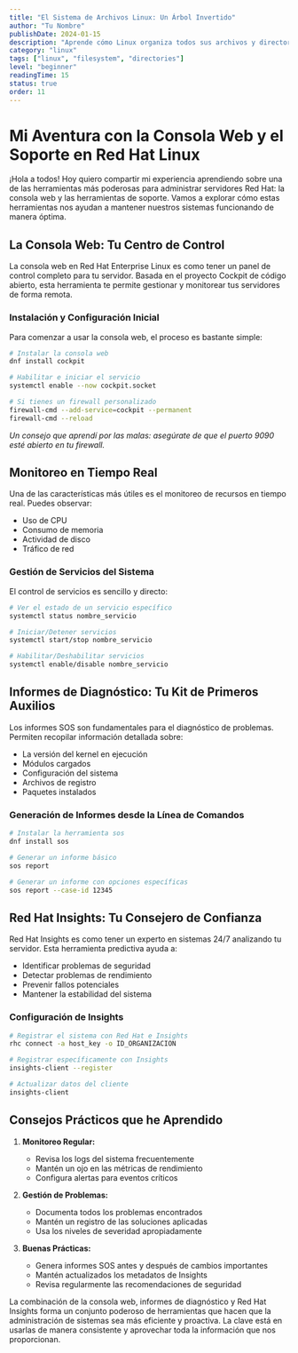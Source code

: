 ```yaml
---
title: "El Sistema de Archivos Linux: Un Árbol Invertido"
author: "Tu Nombre"
publishDate: 2024-01-15
description: "Aprende cómo Linux organiza todos sus archivos y directorios"
category: "linux"
tags: ["linux", "filesystem", "directories"]
level: "beginner"
readingTime: 15
status: true
order: 11
---
```


# Mi Aventura con la Consola Web y el Soporte en Red Hat Linux

¡Hola a todos! Hoy quiero compartir mi experiencia aprendiendo sobre una de las herramientas más poderosas para administrar servidores Red Hat: la consola web y las herramientas de soporte. Vamos a explorar cómo estas herramientas nos ayudan a mantener nuestros sistemas funcionando de manera óptima.

## La Consola Web: Tu Centro de Control

La consola web en Red Hat Enterprise Linux es como tener un panel de control completo para tu servidor. Basada en el proyecto Cockpit de código abierto, esta herramienta te permite gestionar y monitorear tus servidores de forma remota.

### Instalación y Configuración Inicial

Para comenzar a usar la consola web, el proceso es bastante simple:

```bash
# Instalar la consola web
dnf install cockpit

# Habilitar e iniciar el servicio
systemctl enable --now cockpit.socket

# Si tienes un firewall personalizado
firewall-cmd --add-service=cockpit --permanent
firewall-cmd --reload
```

*Un consejo que aprendí por las malas: asegúrate de que el puerto 9090 esté abierto en tu firewall.*

## Monitoreo en Tiempo Real

Una de las características más útiles es el monitoreo de recursos en tiempo real. Puedes observar:
- Uso de CPU
- Consumo de memoria
- Actividad de disco
- Tráfico de red

### Gestión de Servicios del Sistema

El control de servicios es sencillo y directo:
```bash
# Ver el estado de un servicio específico
systemctl status nombre_servicio

# Iniciar/Detener servicios
systemctl start/stop nombre_servicio

# Habilitar/Deshabilitar servicios
systemctl enable/disable nombre_servicio
```

## Informes de Diagnóstico: Tu Kit de Primeros Auxilios

Los informes SOS son fundamentales para el diagnóstico de problemas. Permiten recopilar información detallada sobre:
- La versión del kernel en ejecución
- Módulos cargados
- Configuración del sistema
- Archivos de registro
- Paquetes instalados

### Generación de Informes desde la Línea de Comandos

```bash
# Instalar la herramienta sos
dnf install sos

# Generar un informe básico
sos report

# Generar un informe con opciones específicas
sos report --case-id 12345
```

## Red Hat Insights: Tu Consejero de Confianza

Red Hat Insights es como tener un experto en sistemas 24/7 analizando tu servidor. Esta herramienta predictiva ayuda a:
- Identificar problemas de seguridad
- Detectar problemas de rendimiento
- Prevenir fallos potenciales
- Mantener la estabilidad del sistema

### Configuración de Insights

```bash
# Registrar el sistema con Red Hat e Insights
rhc connect -a host_key -o ID_ORGANIZACION

# Registrar específicamente con Insights
insights-client --register

# Actualizar datos del cliente
insights-client
```

## Consejos Prácticos que he Aprendido

1. **Monitoreo Regular:**
   - Revisa los logs del sistema frecuentemente
   - Mantén un ojo en las métricas de rendimiento
   - Configura alertas para eventos críticos

2. **Gestión de Problemas:**
   - Documenta todos los problemas encontrados
   - Mantén un registro de las soluciones aplicadas
   - Usa los niveles de severidad apropiadamente

3. **Buenas Prácticas:**
   - Genera informes SOS antes y después de cambios importantes
   - Mantén actualizados los metadatos de Insights
   - Revisa regularmente las recomendaciones de seguridad

La combinación de la consola web, informes de diagnóstico y Red Hat Insights forma un conjunto poderoso de herramientas que hacen que la administración de sistemas sea más eficiente y proactiva. La clave está en usarlas de manera consistente y aprovechar toda la información que nos proporcionan.
